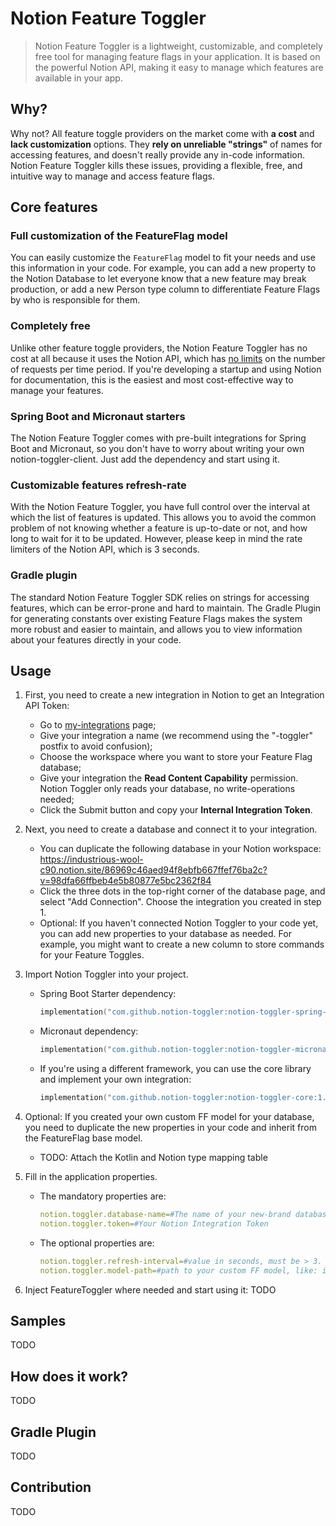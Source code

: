 # Notion Feature Toggler
> Notion Feature Toggler is a lightweight, customizable, and completely free tool for managing feature flags in your application. It is based on the powerful Notion API, making it easy to manage which features are available in your app.

## Why? 
Why not? All feature toggle providers on the market come with **a cost** and **lack customization** options. They **rely on unreliable "strings"** of names for accessing features, and doesn't really provide any in-code information. Notion Feature Toggler kills these issues, providing a flexible, free, and intuitive way to manage and access feature flags.

## Core features
### Full customization of the FeatureFlag model
You can easily customize the `FeatureFlag` model to fit your needs and use this information in your code. For example, you can add a new property to the Notion Database to let everyone know that a new feature may break production, or add a new Person type column to differentiate Feature Flags by who is responsible for them.

### Completely free
Unlike other feature toggle providers, the Notion Feature Toggler has no cost at all because it uses the Notion API, which has [no limits](https://developers.notion.com/reference/request-limits) on the number of requests per time period. If you're developing a startup and using Notion for documentation, this is the easiest and most cost-effective way to manage your features.

### Spring Boot and Micronaut starters
The Notion Feature Toggler comes with pre-built integrations for Spring Boot and Micronaut, so you don't have to worry about writing your own notion-toggler-client. Just add the dependency and start using it.

### Customizable features refresh-rate
With the Notion Feature Toggler, you have full control over the interval at which the list of features is updated. This allows you to avoid the common problem of not knowing whether a feature is up-to-date or not, and how long to wait for it to be updated. However, please keep in mind the rate limiters of the Notion API, which is 3 seconds.

### Gradle plugin
The standard Notion Feature Toggler SDK relies on strings for accessing features, which can be error-prone and hard to maintain. The Gradle Plugin for generating constants over existing Feature Flags makes the system more robust and easier to maintain, and allows you to view information about your features directly in your code.

## Usage

1. First, you need to create a new integration in Notion to get an Integration API Token:
    - Go to [my-integrations](https://www.notion.so/my-integrations) page;
    - Give your integration a name (we recommend using the "-toggler" postfix to avoid confusion);
    - Choose the workspace where you want to store your Feature Flag database;
    - Give your integration the **Read Content Capability** permission. Notion Toggler only reads your database, no write-operations needed;
    - Click the Submit button and copy your **Internal Integration Token**.
2. Next, you need to create a database and connect it to your integration.
    - You can duplicate the following database in your Notion workspace: https://industrious-wool-c90.notion.site/86969c46aed94f8ebfb667ffef76ba2c?v=98dfa66ffbeb4e5b80877e5bc2362f84
    - Click the three dots in the top-right corner of the database page, and select "Add Connection". Choose the integration you created in step 1.
    - Optional: If you haven't connected Notion Toggler to your code yet, you can add new properties to your database as needed. For example, you might want to create a new column to store commands for your Feature Toggles.
3. Import Notion Toggler into your project.
    - Spring Boot Starter dependency:
        ```kotlin
        implementation("com.github.notion-toggler:notion-toggler-spring-boot-starter:1.0.0")
        ```
    - Micronaut dependency:
         ```kotlin
        implementation("com.github.notion-toggler:notion-toggler-micronaut:1.0.0")
        ```
    - If you're using a different framework, you can use the core library and implement your own integration:
        ```kotlin
        implementation("com.github.notion-toggler:notion-toggler-core:1.0.0")
        ```
4. Optional: If you created your own custom FF model for your database, you need to duplicate the new properties in your code and inherit from the FeatureFlag base model.
    - TODO: Attach the Kotlin and Notion type mapping table
5. Fill in the application properties.
    - The mandatory properties are:

        ```yaml
        notion.toggler.database-name=#The name of your new-brand database
        notion.toggler.token=#Your Notion Integration Token
        ```

    - The optional properties are:

        ```yaml
        notion.toggler.refresh-interval=#value in seconds, must be > 3. Default: 30
        notion.toggler.model-path=#path to your custom FF model, like: io.yahorbarkouski.notion.toggler.spring.CustomFeatureFlag
        ```

6. Inject FeatureToggler where needed and start using it: TODO

## Samples
TODO

## How does it work?
TODO

## Gradle Plugin
TODO

## Contribution
TODO